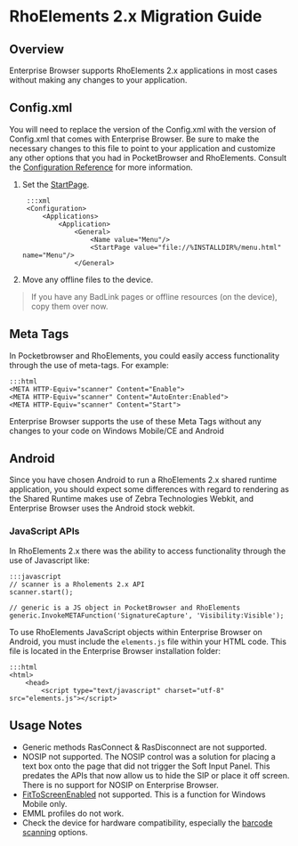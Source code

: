 # RhoElements 2.x Migration Guide
## Overview
Enterprise Browser supports RhoElements 2.x applications in most cases without making any changes to your application.

## Config.xml
You will need to replace the version of the Config.xml with the version of Config.xml that comes with Enterprise Browser. Be sure to make the necessary changes to this file to point to your application and customize any other options that you had in PocketBrowser and RhoElements. Consult the [Configuration Reference](../guide/configreference) for more information.

1. Set the [StartPage](../guide/configreference?StartPage).

		:::xml
		<Configuration>
		    <Applications>
		        <Application>
		            <General>
		                <Name value="Menu"/>
		                <StartPage value="file://%INSTALLDIR%/menu.html" name="Menu"/>
		            </General>
2. Move any offline files to the device.
>If you have any BadLink pages or offline resources (on the device), copy them over now.


## Meta Tags
In Pocketbrowser and RhoElements, you could easily access functionality through the use of meta-tags. For  example:

	:::html
	<META HTTP-Equiv="scanner" Content="Enable">
	<META HTTP-Equiv="scanner" Content="AutoEnter:Enabled">
	<META HTTP-Equiv="scanner" Content="Start"> 

Enterprise Browser supports the use of these Meta Tags without any changes to your code on Windows Mobile/CE and Android

## Android
Since you have chosen Android to run a RhoElements 2.x shared runtime application, you should expect some differences with regard to rendering as the Shared Runtime makes use of Zebra Technologies Webkit, and Enterprise Browser uses the Android stock webkit.

### JavaScript APIs
In RhoElements 2.x there was the ability to access functionality through the use of Javascript like:

	:::javascript
	// scanner is a Rholements 2.x API
	scanner.start();

	// generic is a JS object in PocketBrowser and RhoElements
	generic.InvokeMETAFunction('SignatureCapture', 'Visibility:Visible');

To use RhoElements JavaScript objects within Enterprise Browser on Android, you must include the `elements.js` file within your HTML code. This file is located in the Enterprise Browser installation folder:

<!-- TBD Insert ScreenShot -->

	:::html
	<html>
		<head>
			<script type="text/javascript" charset="utf-8" src="elements.js"></script>
 
## Usage Notes
* Generic methods RasConnect & RasDisconnect are not supported.
* NOSIP not supported. The NOSIP control was a solution for placing a text box onto the page that did not trigger the Soft Input Panel. This predates the APIs that now allow us to hide the SIP or place it off screen. There is no support for NOSIP on Enterprise Browser.
* [FitToScreenEnabled](../guide/configreference?FitToScreenEnabled) not supported. This is a function for Windows Mobile only.
* EMML profiles do not work.
* Check the device for hardware compatibility, especially the [barcode scanning](http://docs.rhomobile.com/en/2.2.0/rhoelements/scanner) options.